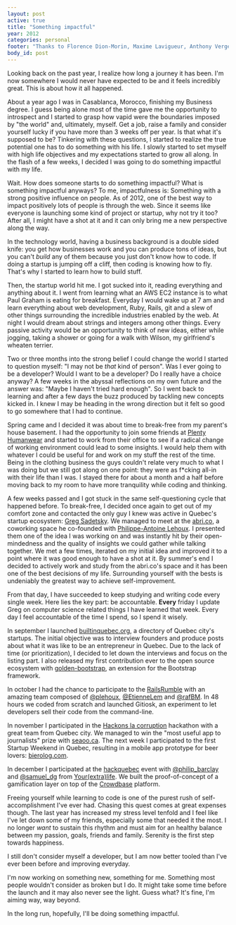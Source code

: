 ```yaml
---
layout: post
active: true
title: "Something impactful"
year: 2012
categories: personal
footer: "Thanks to Florence Dion-Morin, Maxime Lavigueur, Anthony Verge and Greg Sadetsky for reading drafts of this."
body_id: post
---
```


Looking back on the past year, I realize how long a journey it has been. I'm now somewhere I would never have expected to be and it feels incredibly great. This is about how it all happened.

About a year ago I was in Casablanca, Morocco, finishing my Business degree. I guess being alone most of the time gave me the opportunity to introspect and I started to grasp how vapid were the boundaries imposed by "the world" and, ultimately, myself. Get a job, raise a family and consider yourself lucky if you have more than 3 weeks off per year. Is that what it's supposed to be? Tinkering with these questions, I started to realize the true potential one has to do something with his life. I slowly started to set myself with high life objectives and my expectations started to grow all along. In the flash of a few weeks, I decided I was going to do something impactful with my life.

Wait. How does someone starts to do something impactful? What is something impactful anyways? To me, impactfulness is: Something with a strong positive influence on people. As of 2012, one of the best way to impact positively lots of people is through the web. Since it seems like everyone is launching some kind of project or startup, why not try it too? After all, I might have a shot at it and it can only bring me a new perspective along the way.

In the technology world, having a business background is a double sided knife: you get how businesses work and you can produce tons of ideas, but you can't *build* any of them because you just don't know how to code. If doing a startup is jumping off a cliff, then coding is knowing how to fly. That's why I started to learn how to build stuff.

Then, the startup world hit me. I got sucked into it, reading everything and anything about it. I went from learning what an AWS EC2 instance is to what Paul Graham is eating for breakfast. Everyday I would wake up at 7 am and learn everything about web development, Ruby, Rails, git and a slew of other things surrounding the incredible industries enabled by the web. At night I would dream about strings and integers among other things. Every passive activity would be an opportunity to think of new ideas, either while jogging, taking a shower or going for a walk with Wilson, my girlfriend's wheaten terrier.

Two or three months into the strong belief I could change the world I started to question myself: "I may not be *that* kind of person". Was I ever going to be a developer? Would I want to be a developer? Do I really have a choice anyway? A few weeks in the abyssal reflections on my own future and the answer was: "Maybe I haven't tried hard enough". So I went back to learning and after a few days the buzz produced by tackling new concepts kicked in. I knew I may be heading in the wrong direction but it felt so good to go somewhere that I had to continue.

Spring came and I decided it was about time to break-free from my parent's house basement. I had the opportunity to join some friends at [Plenty Humanwear](https://www.plenty-humanwear.com) and started to work from their office to see if a radical change of working environment could lead to some insights. I would help them with whatever I could be useful for and work on my stuff the rest of the time. Being in the clothing business the guys couldn't relate very much to what I was doing but we still got along on one point: they were as f\*cking all-in with their life than I was. I stayed there for about a month and a half before moving back to my room to have more tranquility while coding and thinking.

A few weeks passed and I got stuck in the same self-questioning cycle that happened before. To break-free, I decided once again to get out of my comfort zone and contacted the only guy I knew was active in Quebec's startup ecosystem: [Greg Sadetsky](https://gregsadetsky.com). We managed to meet at the [abri.co](https://abri.co), a coworking space he co-founded with [Philippe-Antoine Lehoux](https://twitter.com/plehoux). I presented them one of the idea I was working on and was instantly hit by their open-mindedness and the quality of insights we could gather while talking together. We met a few times, iterated on my initial idea and improved it to a point where it was good enough to have a shot at it. By summer's end I decided to actively work and study from the abri.co's space and it has been one of the best decisions of my life. Surrounding yourself with the bests is undeniably the greatest way to achieve self-improvement.

From that day, I have succeeded to keep studying and writing code every single week. Here lies the key part: be accountable. **Every** friday I update Greg on computer science related things I have learned that week. Every day I feel accountable of the time I spend, so I spend it wisely.

In september I launched [builtinquebec.org](https://builtinquebec.org), a directory of Quebec city's startups. The initial objective was to interview founders and produce posts about what it was like to be an entrepreneur in Quebec. Due to the lack of time (or prioritization), I decided to let down the interviews and focus on the listing part. I also released my first contribution ever to the open source ecosystem with [golden-bootstrap](https://phildionne.github.com/golden-bootstrap), an extension for the Bootstrap framework.

In october I had the chance to participate to the [RailsRumble](https://railsrumble.com) with an amazing team composed of [@plehoux](https://twitter.com/plehoux), [@EtienneLem](https://twitter.com/EtienneLem) and [@rafBM](https://twitter.com/rafBM). In 48 hours we coded from scratch and launched Gitiosk, an experiment to let developers sell their code from the command-line.

In november I participated in the [Hackons la corruption](https://quebecouvert.org/events/hackonslacorruption) hackathon with a great team from Quebec city. We managed to win the "most useful app to journalists" prize with [seaoo.ca](https://seaoo.ca). The next week I participated to the first Startup Weekend in Quebec, resulting in a mobile app prototype for beer lovers: [bierolog.com](https://bierolog.com).

In december I participated at the [hackquebec](https://hackquebec.com) event with [@philip_barclay](https://twitter.com/philip_barclay) and [@samuel_dg](https://twitter.com/samuel_dg) from [Your(extra)life](https://www.yourextralife.com). We built the proof-of-concept of a gamification layer on top of the [Crowdbase](https://www.crowdbase.com) platform.

Freeing yourself while learning to code is one of the purest rush of self-accomplishment I've ever had. Chasing this quest comes at great expenses though. The last year has increased my stress level tenfold and I feel like I've let down some of my friends, especially some that needed it the most. I no longer *want* to sustain this rhythm and must aim for an healthy balance between my passion, goals, friends and family. Serenity is the first step towards happiness.

I still don't consider myself a developer, but I am now better tooled than I've ever been before and improving everyday.

I'm now working on something new, something for me. Something most people wouldn't consider as broken but I do. It might take some time before the launch and it may also never see the light. Guess what? It's fine, I'm aiming way, way beyond.

In the long run, hopefully, I'll be doing something impactful.
